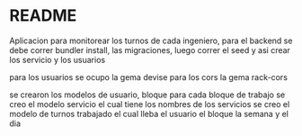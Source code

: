 # README

Aplicacion para monitorear los turnos de cada ingeniero,
para el backend se debe correr bundler install, las migraciones, luego correr el seed y asi crear los servicio y los usuarios

para los usuarios se ocupo la gema devise
para los cors la gema rack-cors

se crearon los modelos de usuario, bloque para cada bloque de trabajo 
se creo el modelo servicio el cual tiene los nombres de los servicios
se creo el modelo de turnos trabajado el cual lleba el usuario el bloque la semana y el dia